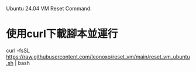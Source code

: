 Ubuntu 24.04 VM Reset Command:
# 使用curl下載腳本並運行
curl -fsSL https://raw.githubusercontent.com/leonoxo/reset_vm/main/reset_vm_ubuntu.sh | bash

